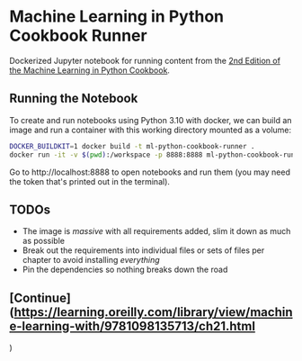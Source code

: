 # Machine Learning in Python Cookbook Runner

Dockerized Jupyter notebook for running content from the [2nd Edition of the Machine Learning in Python Cookbook](https://www.oreilly.com/library/view/machine-learning-with/9781098135713/).

## Running the Notebook

To create and run notebooks using Python 3.10 with docker, we can build an image and run a container with this working directory mounted as a volume:

```bash
DOCKER_BUILDKIT=1 docker build -t ml-python-cookbook-runner .
docker run -it -v $(pwd):/workspace -p 8888:8888 ml-python-cookbook-runner 
```

Go to http://localhost:8888 to open notebooks and run them (you may need the token that's printed out in the terminal).

## TODOs

- The image is _massive_ with all requirements added, slim it down as much as possible
- Break out the requirements into individual files or sets of files per chapter to avoid installing _everything_
- Pin the dependencies so nothing breaks down the road


## [Continue](https://learning.oreilly.com/library/view/machine-learning-with/9781098135713/ch21.html
)